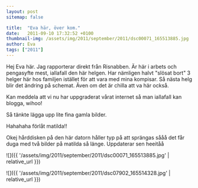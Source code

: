 ```yaml
---
layout: post
sitemap: false

title:  "Eva här, över kom."
date:   2011-09-10 17:32:52 +0100
thumbnail-img: /assets/img/2011/september/2011/dsc00071_165513885.jpg
author: Eva
tags: ["2011"]
---
```


Hej Eva här. Jag rapporterar direkt från Risnabben. Är här i arbets och pengasyfte mest, iallafall den här helgen. Har nämligen halvt "slösat bort" 3 helger här hos familjen istället för att vara med mina kompisar. Så nästa helg blir det ändring på schemat. Även om det är chilla att va här också. 

Kan meddela att vi nu har uppgraderat vårat internet så man iallafall kan blogga, wihoo!

Så tänkte lägga upp lite fina gamla bilder.

Hahahaha förlåt matilda!!

Okej hårddisken på den här datorn håller typ på att sprängas sååå det får duga med två bilder på matilda så länge. Uppdaterar sen heeitåå

![]({{ '/assets/img/2011/september/2011/dsc00071_165513885.jpg'  | relative_url }})

![]({{ '/assets/img/2011/september/2011/dsc07902_165514328.jpg'  | relative_url }})

